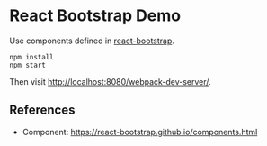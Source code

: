 React Bootstrap Demo
======================

Use components defined in [react-bootstrap](https://react-bootstrap.github.io).

```
npm install
npm start
```

Then visit <http://localhost:8080/webpack-dev-server/>.

References
---------

- Component: <https://react-bootstrap.github.io/components.html>